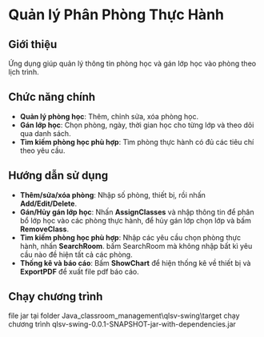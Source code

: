 # Quản lý Phân Phòng Thực Hành

## Giới thiệu
Ứng dụng giúp quản lý thông tin phòng học và gán lớp học vào phòng theo lịch trình.

## Chức năng chính
- **Quản lý phòng học**: Thêm, chỉnh sửa, xóa phòng học.
- **Gán lớp học**: Chọn phòng, ngày, thời gian học cho từng lớp và theo dõi qua danh sách.
- **Tìm kiếm phòng học phù hợp**: Tìm phòng thực hành có đủ các tiêu chí theo yêu cầu.
## Hướng dẫn sử dụng
- **Thêm/sửa/xóa phòng**: Nhập số phòng, thiết bị, rồi nhấn **Add/Edit/Delete**.
- **Gán/Hủy gán lớp học**: Nhấn **AssignClasses** và nhập thông tin để phân bổ lớp học vào các phòng thực hành, để hủy gán lớp chọn lớp và bấm **RemoveClass**.
- **Tìm kiếm phòng học phù hợp**: Nhập các yêu cầu chọn phòng thực hành, nhấn **SearchRoom**. bấm SearchRoom mà không nhập bất kì yêu cầu nào đề hiện tất cả các phòng.
- **Thống kê và báo cáo**: Bấm **ShowChart** để hiện thống kê về thiết bị và **ExportPDF** để xuất file pdf báo cáo.

## Chạy chương trình
file jar tại folder Java_classroom_management\qlsv-swing\target chạy chương trình qlsv-swing-0.0.1-SNAPSHOT-jar-with-dependencies.jar 

